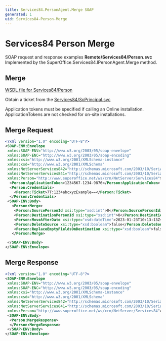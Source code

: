 ```yaml
---
title: Services84.PersonAgent.Merge SOAP
generated: 1
uid: Services84-Person-Merge
---
```


# Services84 Person Merge

SOAP request and response examples **Remote/Services84/Person.svc**
Implemented by the <see cref="M:SuperOffice.Services84.IPersonAgent.Merge">SuperOffice.Services84.IPersonAgent.Merge</see> method.

## Merge





[WSDL file for Services84/Person](../Services84-Person.md)

Obtain a ticket from the [Services84/SoPrincipal.svc](../SoPrincipal/index.md)

Application tokens must be specified if calling an Online installation. ApplicationTokens are not checked for on-site installations.

## Merge Request

```xml
<?xml version="1.0" encoding="UTF-8"?>
<SOAP-ENV:Envelope
 xmlns:SOAP-ENV="http://www.w3.org/2003/05/soap-envelope"
 xmlns:SOAP-ENC="http://www.w3.org/2003/05/soap-encoding"
 xmlns:xsi="http://www.w3.org/2001/XMLSchema-instance"
 xmlns:xsd="http://www.w3.org/2001/XMLSchema"
 xmlns:NetServerServices842="http://schemas.microsoft.com/2003/10/Serialization/Arrays"
 xmlns:NetServerServices841="http://schemas.microsoft.com/2003/10/Serialization/"
 xmlns:Person="http://www.superoffice.net/ws/crm/NetServer/Services84">
  <Person:ApplicationToken>1234567-1234-9876</Person:ApplicationToken>
  <Person:Credentials>
    <Person:Ticket>7T:1234abcxyzExample==</Person:Ticket>
  </Person:Credentials>
 <SOAP-ENV:Body>
   <Person:Merge>
    <Person:SourcePersonId xsi:type="xsd:int">0</Person:SourcePersonId>
    <Person:DestinationPersonId xsi:type="xsd:int">0</Person:DestinationPersonId>
    <Person:MoveAfterDate xsi:type="xsd:dateTime">2023-01-23T10:13:13Z</Person:MoveAfterDate>
    <Person:DeleteSource xsi:type="xsd:boolean">false</Person:DeleteSource>
    <Person:ReplaceEmptyFieldsOnDestination xsi:type="xsd:boolean">false</Person:ReplaceEmptyFieldsOnDestination>
   </Person:Merge>

 </SOAP-ENV:Body>
</SOAP-ENV:Envelope>

```


## Merge Response

```xml
<?xml version="1.0" encoding="UTF-8"?>
<SOAP-ENV:Envelope
 xmlns:SOAP-ENV="http://www.w3.org/2003/05/soap-envelope"
 xmlns:SOAP-ENC="http://www.w3.org/2003/05/soap-encoding"
 xmlns:xsi="http://www.w3.org/2001/XMLSchema-instance"
 xmlns:xsd="http://www.w3.org/2001/XMLSchema"
 xmlns:NetServerServices842="http://schemas.microsoft.com/2003/10/Serialization/Arrays"
 xmlns:NetServerServices841="http://schemas.microsoft.com/2003/10/Serialization/"
 xmlns:Person="http://www.superoffice.net/ws/crm/NetServer/Services84">
 <SOAP-ENV:Body>
  <Person:MergeResponse>
  </Person:MergeResponse>
 </SOAP-ENV:Body>
</SOAP-ENV:Envelope>

```

